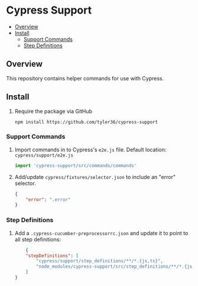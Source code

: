 # Cypress Support <!-- omit in toc -->

- [Overview](#overview)
- [Install](#install)
  - [Support Commands](#support-commands)
  - [Step Definitions](#step-definitions)

## Overview

This repository contains helper commands for use with Cypress.

## Install

1. Require the package via GitHub

    ```shell
    npm install https://github.com/tyler36/cypress-support
    ```

### Support Commands

1. Import commands in to Cypress's `e2e.js` file. Default location: `cypress/support/e2e.js`

    ```js
    import 'cypress-support/src/commands/commands'
    ```

1. Add/update `cypress/fixtures/selector.json` to include an "error" selector.

    ```json
    {
        "error": ".error"
    }
    ```

### Step Definitions

1. Add a `.cypress-cucumber-preprocessorrc.json` and update it to point to all step definitions:

    ```json
        {
        "stepDefinitions": [
            "cypress/support/step_definitions/**/*.{js,ts}",
            "node_modules/cypress-support/src/step_definitions/**/*.{js,ts}"
        ]
    }
    ```
